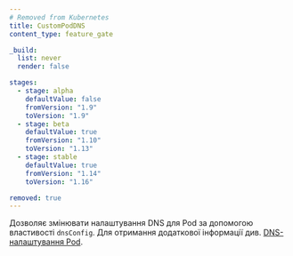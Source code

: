 ```yaml
---
# Removed from Kubernetes
title: CustomPodDNS
content_type: feature_gate

_build:
  list: never
  render: false

stages:
  - stage: alpha 
    defaultValue: false
    fromVersion: "1.9"
    toVersion: "1.9"
  - stage: beta 
    defaultValue: true
    fromVersion: "1.10"
    toVersion: "1.13"    
  - stage: stable
    defaultValue: true
    fromVersion: "1.14"
    toVersion: "1.16"

removed: true  
---
```

Дозволяє змінювати налаштування DNS для Pod за допомогою властивості `dnsConfig`. Для отримання додаткової інформації див. [DNS-налаштування Pod](/docs/concepts/services-networking/dns-pod-service/#pod-dns-config).
